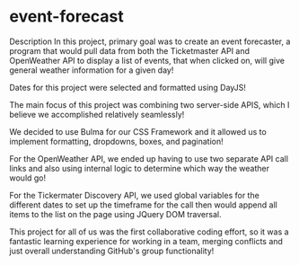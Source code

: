 # event-forecast
Description
In this project, primary goal was to create an event forecaster, a program that would pull data from both the Ticketmaster API and OpenWeather API to display a list of events, that  when clicked on, will give general weather information for a given day!

Dates for this project were selected and formatted using DayJS!

The main focus of this project was combining two server-side APIS, which I believe we accomplished relatively seamlessly!

We decided to use Bulma for our CSS Framework and it allowed us to implement formatting, dropdowns, boxes, and pagination!

For the OpenWeather API, we ended up having to use two separate API call links and also using internal logic to determine which way the weather would go! 

For the Tickermater Discovery API, we used global variables for the different dates to set up the timeframe for the call then would append all items to the list on the page using JQuery DOM traversal.

This project for all of us was the first collaborative coding effort, so it was a fantastic learning experience for working in a team, merging conflicts and just overall understanding GitHub's group functionality!
